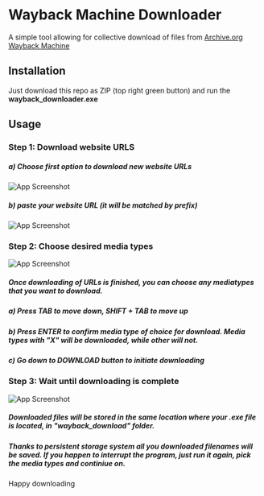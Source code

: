 
# Wayback Machine Downloader

A simple tool allowing for collective download of files from [Archive.org Wayback Machine](https://web.archive.org/)


## Installation

Just download this repo as ZIP (top right green button) and run the **wayback_downloader.exe**

## Usage

### Step 1: Download website URLS
##### a) Choose first option to download new website URLs
![App Screenshot](https://raw.githubusercontent.com/David0z/WaybackMachineDownloader/refs/heads/main/screenshots/1.jpg)

##### b) paste your website URL (it will be matched by prefix)

![App Screenshot](https://raw.githubusercontent.com/David0z/WaybackMachineDownloader/refs/heads/main/screenshots/2.jpg)

### Step 2: Choose desired media types

![App Screenshot](https://raw.githubusercontent.com/David0z/WaybackMachineDownloader/refs/heads/main/screenshots/3.jpg)

##### Once downloading of URLs is finished, you can choose any mediatypes that you want to download.

##### a) Press TAB to move down, SHIFT + TAB to move up

##### b) Press ENTER to confirm media type of choice for download. Media types with "X" will be downloaded, while other will not.

##### c) Go down to DOWNLOAD button to initiate downloading

### Step 3: Wait until downloading is complete

![App Screenshot](https://raw.githubusercontent.com/David0z/WaybackMachineDownloader/refs/heads/main/screenshots/4.jpg)

##### Downloaded files will be stored in the same location where your .exe file is located, in "wayback_download" folder.

##### Thanks to persistent storage system all you downloaded filenames will be saved. If you happen to interrupt the program, just run it again, pick the media types and continiue on.

Happy downloading
